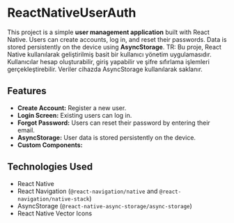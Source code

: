 # ReactNativeUserAuth

This project is a simple **user management application** built with React Native. Users can create accounts, log in, and reset their passwords. Data is stored persistently on the device using **AsyncStorage**.
TR: Bu proje, React Native kullanılarak geliştirilmiş basit bir kullanıcı yönetim uygulamasıdır. Kullanıcılar hesap oluşturabilir, giriş yapabilir ve şifre sıfırlama işlemleri gerçekleştirebilir. Veriler cihazda AsyncStorage kullanılarak saklanır.

## Features

- **Create Account:** Register a new user.  
- **Login Screen:** Existing users can log in.  
- **Forgot Password:** Users can reset their password by entering their email.  
- **AsyncStorage:** User data is stored persistently on the device.  
- **Custom Components:** 

## Technologies Used

- React Native  
- React Navigation (`@react-navigation/native` and `@react-navigation/native-stack`)  
- AsyncStorage (`@react-native-async-storage/async-storage`)  
- React Native Vector Icons  

